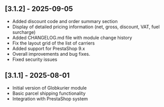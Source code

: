 
## [3.1.2] - 2025-09-05

+ Added discount code and order summary section
+ Display of detailed pricing information (net, gross, discount, VAT, fuel surcharge)
+ Added CHANGELOG.md file with module change history
+ Fix the layout grid of the list of carriers
+ Added support for PrestaShop 9.x
+ Overall improvements and bug fixes.
+ Fixed security issues

## [3.1.1] - 2025-08-01

+ Initial version of Globkurier module
+ Basic parcel shipping functionality
+ Integration with PrestaShop system